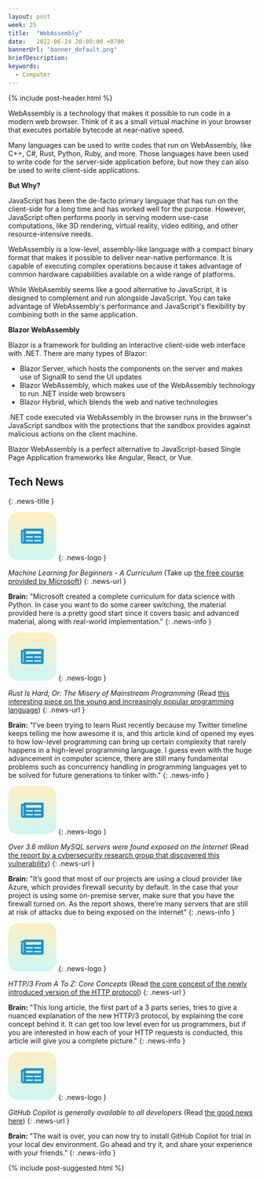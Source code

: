 ```yaml
---
layout: post
week: 25
title:  "WebAssembly"
date:   2022-06-24 20:00:00 +0700
bannerUrl: "banner_default.png"
briefDescription: 
keywords:
  - Computer
---
```


{% include post-header.html %}

WebAssembly is a technology that makes it possible to run code in a modern web browser. Think of it as a small virtual machine in your browser that executes portable bytecode at near-native speed.

Many languages can be used to write codes that run on WebAssembly, like C++, C#, Rust, Python, Ruby, and more. Those languages have been used to write code for the server-side application before, but now they can also be used to write client-side applications.

__But Why?__

JavaScript has been the de-facto primary language that has run on the client-side for a long time and has worked well for the purpose. However, JavaScript often performs poorly in serving modern use-case computations, like 3D rendering, virtual reality, video editing, and other resource-intensive needs.

WebAssembly is a low-level, assembly-like language with a compact binary format that makes it possible to deliver near-native performance. It is capable of executing complex operations because it takes advantage of common hardware capabilities available on a wide range of platforms.

While WebAsembly seems like a good alternative to JavaScript, it is designed to complement and run alongside JavaScript. You can take advantage of WebAssembly's performance and JavaScript's flexibility by combining both in the same application.

__Blazor WebAssembly__

Blazor is a framework for building an interactive client-side web interface with .NET. There are many types of Blazor:

- Blazor Server, which hosts the components on the server and makes use of SignalR to send the UI updates
- Blazor WebAssembly, which makes use of the WebAssembly technology to run .NET inside web browsers
- Blazor Hybrid, which blends the web and native technologies

.NET code executed via WebAssembly in the browser runs in the browser's JavaScript sandbox with the protections that the sandbox provides against malicious actions on the client machine.

Blazor WebAssembly is a perfect alternative to JavaScript-based Single Page Application frameworks like Angular, React, or Vue.

## Tech News
{: .news-title }

![memo](/assets/images/tech-news.svg)
{: .news-logo }

*Machine Learning for Beginners - A Curriculum* (Take up [the free course provided by Microsoft](https://github.com/microsoft/ML-For-Beginners))
{: .news-url }

__Brain:__ "Microsoft created a complete curriculum for data science with Python. In case you want to do some career switching, the material provided here is a pretty good start since it covers basic and advanced material, along with real-world implementation."
{: .news-info }

![memo](/assets/images/tech-news.svg)
{: .news-logo }

*Rust Is Hard, Or: The Misery of Mainstream Programming* (Read [this interesting piece on the young and increasingly popular programming language](https://hirrolot.github.io/posts/rust-is-hard-or-the-misery-of-mainstream-programming.html))
{: .news-url }

__Brain:__ "I’ve been trying to learn Rust recently because my Twitter timeline keeps telling me how awesome it is, and this article kind of opened my eyes to how low-level programming can bring up certain complexity that rarely happens in a high-level programming language. I guess even with the huge advancement in computer science, there are still many fundamental problems such as concurrency handling in programming languages yet to be solved for future generations to tinker with."
{: .news-info }

![memo](/assets/images/tech-news.svg)
{: .news-logo }

*Over 3.6 million MySQL servers were found exposed on the Internet* (Read [the report by a cybersecurity research group that discovered this vulnerability](https://www.bleepingcomputer.com/news/security/over-36-million-mysql-servers-found-exposed-on-the-internet/))
{: .news-url }

__Brain:__ "It’s good that most of our projects are using a cloud provider like Azure, which provides firewall security by default. In the case that your project is using some on-premise server, make sure that you have the firewall turned on. As the report shows, there’re many servers that are still at risk of attacks due to being exposed on the internet"
{: .news-info }

![memo](/assets/images/tech-news.svg)
{: .news-logo }

*HTTP/3 From A To Z: Core Concepts* (Read [the core concept of the newly introduced version of the HTTP protocol](https://www.smashingmagazine.com/2021/08/http3-core-concepts-part1/))
{: .news-url }

__Brain:__ "This long article, the first part of a 3 parts series, tries to give a nuanced explanation of the new HTTP/3 protocol, by explaining the core concept behind it. It can get too low level even for us programmers, but if you are interested in how each of your HTTP requests is conducted, this article will give you a complete picture."
{: .news-info }

![memo](/assets/images/tech-news.svg)
{: .news-logo }

*GitHub Copilot is generally available to all developers* (Read [the good news here](https://github.blog/2022-06-21-github-copilot-is-generally-available-to-all-developers/))
{: .news-url }

__Brain:__ "The wait is over, you can now try to install GitHub Copilot for trial in your local dev environment. Go ahead and try it, and share your experience with your friends."
{: .news-info }

{% include post-suggested.html %}
